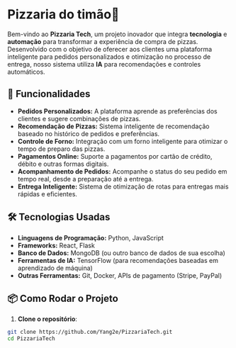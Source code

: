 # Pizzaria do timão🍕

Bem-vindo ao **Pizzaria Tech**, um projeto inovador que integra **tecnologia** e **automação** para transformar a experiência de compra de pizzas. Desenvolvido com o objetivo de oferecer aos clientes uma plataforma inteligente para pedidos personalizados e otimização no processo de entrega, nosso sistema utiliza **IA** para recomendações e controles automáticos.

## 🚀 Funcionalidades

- **Pedidos Personalizados:** A plataforma aprende as preferências dos clientes e sugere combinações de pizzas.
- **Recomendação de Pizzas:** Sistema inteligente de recomendação baseado no histórico de pedidos e preferências.
- **Controle de Forno:** Integração com um forno inteligente para otimizar o tempo de preparo das pizzas.
- **Pagamentos Online:** Suporte a pagamentos por cartão de crédito, débito e outras formas digitais.
- **Acompanhamento de Pedidos:** Acompanhe o status do seu pedido em tempo real, desde a preparação até a entrega.
- **Entrega Inteligente:** Sistema de otimização de rotas para entregas mais rápidas e eficientes.

## 🛠️ Tecnologias Usadas

- **Linguagens de Programação:** Python, JavaScript
- **Frameworks:** React, Flask
- **Banco de Dados:** MongoDB (ou outro banco de dados de sua escolha)
- **Ferramentas de IA:** TensorFlow (para recomendações baseadas em aprendizado de máquina)
- **Outras Ferramentas:** Git, Docker, APIs de pagamento (Stripe, PayPal)

## 📦 Como Rodar o Projeto

1. **Clone o repositório**:

```bash
git clone https://github.com/Yang2e/PizzariaTech.git
cd PizzariaTech
